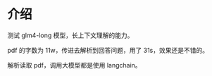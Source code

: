# 介绍
测试 glm4-long 模型，长上下文理解的能力。

pdf 的字数为 11w，传进去解析到回答问题，用了 31s，效果还是不错的。

解析读取 pdf，调用大模型都是使用 langchain。